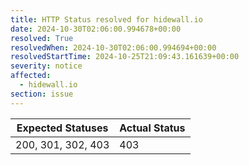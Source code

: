 ```yaml
---
title: HTTP Status resolved for hidewall.io
date: 2024-10-30T02:06:00.994678+00:00
resolved: True
resolvedWhen: 2024-10-30T02:06:00.994694+00:00
resolvedStartTime: 2024-10-25T21:09:43.161639+00:00
severity: notice
affected:
  - hidewall.io
section: issue
---
```


| Expected Statuses | Actual Status  |
|-------------------|----------------|
| 200, 301, 302, 403 | 403 |

